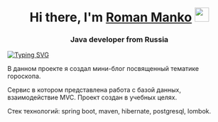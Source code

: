 <h1 align="center">Hi there, I'm <a href="" target="_blank">Roman Manko</a> 
<img src="https://github.com/blackcater/blackcater/raw/main/images/Hi.gif" height="32"/></h1>
<h3 align="center">Java developer from Russia </h3>

[![Typing SVG](https://readme-typing-svg.herokuapp.com?color=%2336BCF7&lines=Here+i+learning+how+to+make+web-blog)](https://git.io/typing-svg)

В данном проекте я создал мини-блог посвященный тематике гороскопа.

Cервис в котором представлена работа с базой данных, взаимодействие MVC. Проект создан в учебных целях.

Стек технологий: spring boot, maven, hibernate, postgresql, lombok.
